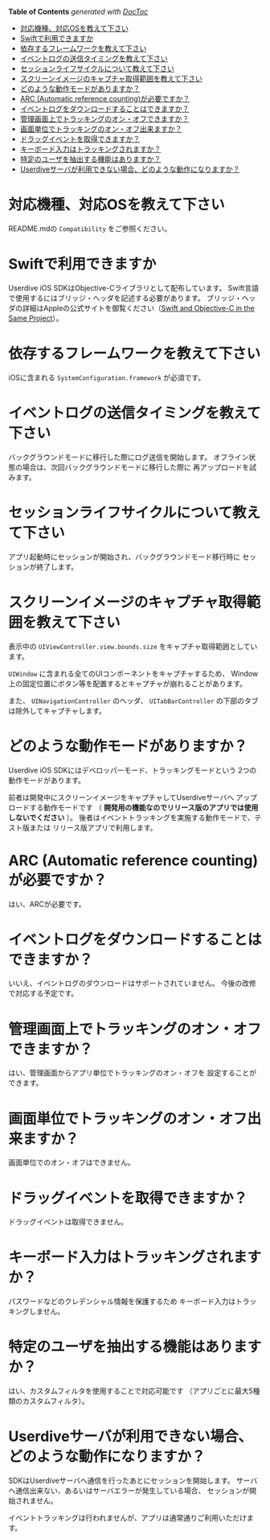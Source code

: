 <!-- START doctoc generated TOC please keep comment here to allow auto update -->
<!-- DON'T EDIT THIS SECTION, INSTEAD RE-RUN doctoc TO UPDATE -->
**Table of Contents**  *generated with [DocToc](https://github.com/thlorenz/doctoc)*

- [対応機種、対応OSを教えて下さい](#%E5%AF%BE%E5%BF%9C%E6%A9%9F%E7%A8%AE%E3%80%81%E5%AF%BE%E5%BF%9Cos%E3%82%92%E6%95%99%E3%81%88%E3%81%A6%E4%B8%8B%E3%81%95%E3%81%84)
- [Swiftで利用できますか](#swift%E3%81%A7%E5%88%A9%E7%94%A8%E3%81%A7%E3%81%8D%E3%81%BE%E3%81%99%E3%81%8B)
- [依存するフレームワークを教えて下さい](#%E4%BE%9D%E5%AD%98%E3%81%99%E3%82%8B%E3%83%95%E3%83%AC%E3%83%BC%E3%83%A0%E3%83%AF%E3%83%BC%E3%82%AF%E3%82%92%E6%95%99%E3%81%88%E3%81%A6%E4%B8%8B%E3%81%95%E3%81%84)
- [イベントログの送信タイミングを教えて下さい](#%E3%82%A4%E3%83%99%E3%83%B3%E3%83%88%E3%83%AD%E3%82%B0%E3%81%AE%E9%80%81%E4%BF%A1%E3%82%BF%E3%82%A4%E3%83%9F%E3%83%B3%E3%82%B0%E3%82%92%E6%95%99%E3%81%88%E3%81%A6%E4%B8%8B%E3%81%95%E3%81%84)
- [セッションライフサイクルについて教えて下さい](#%E3%82%BB%E3%83%83%E3%82%B7%E3%83%A7%E3%83%B3%E3%83%A9%E3%82%A4%E3%83%95%E3%82%B5%E3%82%A4%E3%82%AF%E3%83%AB%E3%81%AB%E3%81%A4%E3%81%84%E3%81%A6%E6%95%99%E3%81%88%E3%81%A6%E4%B8%8B%E3%81%95%E3%81%84)
- [スクリーンイメージのキャプチャ取得範囲を教えて下さい](#%E3%82%B9%E3%82%AF%E3%83%AA%E3%83%BC%E3%83%B3%E3%82%A4%E3%83%A1%E3%83%BC%E3%82%B8%E3%81%AE%E3%82%AD%E3%83%A3%E3%83%97%E3%83%81%E3%83%A3%E5%8F%96%E5%BE%97%E7%AF%84%E5%9B%B2%E3%82%92%E6%95%99%E3%81%88%E3%81%A6%E4%B8%8B%E3%81%95%E3%81%84)
- [どのような動作モードがありますか？](#%E3%81%A9%E3%81%AE%E3%82%88%E3%81%86%E3%81%AA%E5%8B%95%E4%BD%9C%E3%83%A2%E3%83%BC%E3%83%89%E3%81%8C%E3%81%82%E3%82%8A%E3%81%BE%E3%81%99%E3%81%8B%EF%BC%9F)
- [ARC (Automatic reference counting)が必要ですか？](#arc-automatic-reference-counting%E3%81%8C%E5%BF%85%E8%A6%81%E3%81%A7%E3%81%99%E3%81%8B%EF%BC%9F)
- [イベントログをダウンロードすることはできますか？](#%E3%82%A4%E3%83%99%E3%83%B3%E3%83%88%E3%83%AD%E3%82%B0%E3%82%92%E3%83%80%E3%82%A6%E3%83%B3%E3%83%AD%E3%83%BC%E3%83%89%E3%81%99%E3%82%8B%E3%81%93%E3%81%A8%E3%81%AF%E3%81%A7%E3%81%8D%E3%81%BE%E3%81%99%E3%81%8B%EF%BC%9F)
- [管理画面上でトラッキングのオン・オフできますか？](#%E7%AE%A1%E7%90%86%E7%94%BB%E9%9D%A2%E4%B8%8A%E3%81%A7%E3%83%88%E3%83%A9%E3%83%83%E3%82%AD%E3%83%B3%E3%82%B0%E3%81%AE%E3%82%AA%E3%83%B3%E3%83%BB%E3%82%AA%E3%83%95%E3%81%A7%E3%81%8D%E3%81%BE%E3%81%99%E3%81%8B%EF%BC%9F)
- [画面単位でトラッキングのオン・オフ出来ますか？](#%E7%94%BB%E9%9D%A2%E5%8D%98%E4%BD%8D%E3%81%A7%E3%83%88%E3%83%A9%E3%83%83%E3%82%AD%E3%83%B3%E3%82%B0%E3%81%AE%E3%82%AA%E3%83%B3%E3%83%BB%E3%82%AA%E3%83%95%E5%87%BA%E6%9D%A5%E3%81%BE%E3%81%99%E3%81%8B%EF%BC%9F)
- [ドラッグイベントを取得できますか？](#%E3%83%89%E3%83%A9%E3%83%83%E3%82%B0%E3%82%A4%E3%83%99%E3%83%B3%E3%83%88%E3%82%92%E5%8F%96%E5%BE%97%E3%81%A7%E3%81%8D%E3%81%BE%E3%81%99%E3%81%8B%EF%BC%9F)
- [キーボード入力はトラッキングされますか？](#%E3%82%AD%E3%83%BC%E3%83%9C%E3%83%BC%E3%83%89%E5%85%A5%E5%8A%9B%E3%81%AF%E3%83%88%E3%83%A9%E3%83%83%E3%82%AD%E3%83%B3%E3%82%B0%E3%81%95%E3%82%8C%E3%81%BE%E3%81%99%E3%81%8B%EF%BC%9F)
- [特定のユーザを抽出する機能はありますか？](#%E7%89%B9%E5%AE%9A%E3%81%AE%E3%83%A6%E3%83%BC%E3%82%B6%E3%82%92%E6%8A%BD%E5%87%BA%E3%81%99%E3%82%8B%E6%A9%9F%E8%83%BD%E3%81%AF%E3%81%82%E3%82%8A%E3%81%BE%E3%81%99%E3%81%8B%EF%BC%9F)
- [Userdiveサーバが利用できない場合、どのような動作になりますか？](#userdive%E3%82%B5%E3%83%BC%E3%83%90%E3%81%8C%E5%88%A9%E7%94%A8%E3%81%A7%E3%81%8D%E3%81%AA%E3%81%84%E5%A0%B4%E5%90%88%E3%80%81%E3%81%A9%E3%81%AE%E3%82%88%E3%81%86%E3%81%AA%E5%8B%95%E4%BD%9C%E3%81%AB%E3%81%AA%E3%82%8A%E3%81%BE%E3%81%99%E3%81%8B%EF%BC%9F)

<!-- END doctoc generated TOC please keep comment here to allow auto update -->


# 対応機種、対応OSを教えて下さい

README.mdの `Compatibility` をご参照ください。


# Swiftで利用できますか

Userdive iOS SDKはObjective-Cライブラリとして配布しています。
Swift言語で使用するにはブリッジ・ヘッダを記述する必要があります。
ブリッジ・ヘッダの詳細はAppleの公式サイトを御覧ください（[Swift and Objective-C in the Same Project](https://developer.apple.com/library/ios/documentation/Swift/Conceptual/BuildingCocoaApps/MixandMatch.html)）。


# 依存するフレームワークを教えて下さい

iOSに含まれる `SystemConfiguration.framework` が必須です。


# イベントログの送信タイミングを教えて下さい

バックグラウンドモードに移行した際にログ送信を開始します。
オフライン状態の場合は、次回バックグラウンドモードに移行した際に
再アップロードを試みます。


# セッションライフサイクルについて教えて下さい

アプリ起動時にセッションが開始され、バックグラウンドモード移行時に
セッションが終了します。	


# スクリーンイメージのキャプチャ取得範囲を教えて下さい

表示中の `UIViewController.view.bounds.size` をキャプチャ取得範囲としています。

`UIWindow` に含まれる全てのUIコンポーネントをキャプチャするため、
Window上の固定位置にボタン等を配置するとキャプチャが崩れることがあります。

また、 `UINavigationController` のヘッダ、 `UITabBarController` の下部のタブは除外してキャプチャします。


# どのような動作モードがありますか？

Userdive iOS SDKにはデベロッパーモード、トラッキングモードという
2つの動作モードがあります。

前者は開発中にスクリーンイメージをキャプチャしてUserdiveサーバへ
アップロードする動作モードです
（ **開発用の機能なのでリリース版のアプリでは使用しないでください** ）。
後者はイベントトラッキングを実施する動作モードで、テスト版または
リリース版アプリで利用します。


# ARC (Automatic reference counting)が必要ですか？

はい、ARCが必要です。


# イベントログをダウンロードすることはできますか？

いいえ、イベントログのダウンロードはサポートされていません。
今後の改修で対応する予定です。


# 管理画面上でトラッキングのオン・オフできますか？

はい、管理画面からアプリ単位でトラッキングのオン・オフを
設定することができます。


# 画面単位でトラッキングのオン・オフ出来ますか？

画面単位でのオン・オフはできません。


# ドラッグイベントを取得できますか？

ドラッグイベントは取得できません。


# キーボード入力はトラッキングされますか？

パスワードなどのクレデンシャル情報を保護するため
キーボード入力はトラッキングしません。


# 特定のユーザを抽出する機能はありますか？

はい、カスタムフィルタを使用することで対応可能です
（アプリごとに最大5種類のカスタムフィルタ）。


# Userdiveサーバが利用できない場合、どのような動作になりますか？

SDKはUserdiveサーバへ通信を行ったあとにセッションを開始します。
サーバへ通信出来ない、あるいはサーバエラーが発生している場合、
セッションが開始されません。

イベントトラッキングは行われませんが、アプリは通常通りご利用いただけます。
